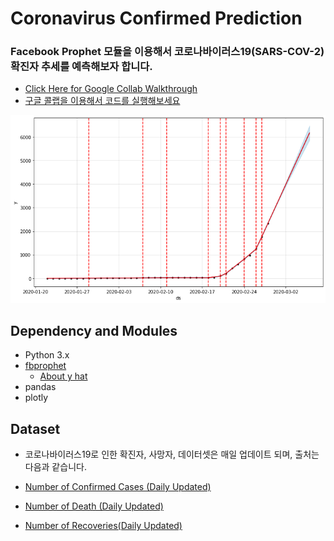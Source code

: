 # Coronavirus Confirmed Prediction

### Facebook Prophet 모듈을 이용해서 코로나바이러스19(SARS-COV-2) 확진자 추세를 예측해보자 합니다. 

- [Click Here for Google Collab Walkthrough](https://drive.google.com/file/d/1C9hAgLVQpSw4JFZLjXV8xANfHWXMToQg/view?usp=sharing)
- [구글 콜랩을 이용해서 코드를 실행해보세요](https://drive.google.com/file/d/1C9hAgLVQpSw4JFZLjXV8xANfHWXMToQg/view?usp=sharing)

![20200229](./20200229.png)

## Dependency and Modules

- Python 3.x
- [fbprophet](https://facebook.github.io/prophet/docs/quick_start.html)
  - [About y hat](https://www.statisticshowto.datasciencecentral.com/y-hat-definition/)
- pandas
- plotly

## Dataset

- 코로나바이러스19로 인한 확진자, 사망자, 데이터셋은 매일 업데이트 되며, 출처는 다음과 같습니다. 

- [Number of Confirmed Cases (Daily Updated)](https://raw.githubusercontent.com/CSSEGISandData/COVID-19/master/csse_covid_19_data/csse_covid_19_time_series/time_series_19-covid-Confirmed.csv)
- [Number of Death (Daily Updated)](https://raw.githubusercontent.com/CSSEGISandData/COVID-19/master/csse_covid_19_data/csse_covid_19_time_series/time_series_19-covid-Deaths.csv)
- [Number of Recoveries(Daily Updated)](https://raw.githubusercontent.com/CSSEGISandData/COVID-19/master/csse_covid_19_data/csse_covid_19_time_series/time_series_19-covid-Recovered.csv)

